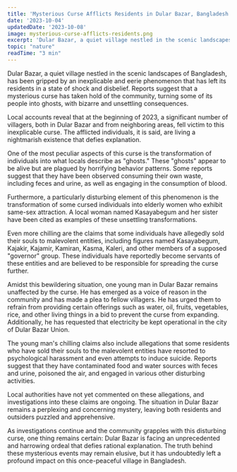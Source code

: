 ```yaml
---
title: 'Mysterious Curse Afflicts Residents in Dular Bazar, Bangladesh'
date: '2023-10-04'
updatedDate: '2023-10-08'
image: mysterious-curse-afflicts-residents.png
excerpt: 'Dular Bazar, a quiet village nestled in the scenic landscapes of Bangladesh, has been gripped by an inexplicable and eerie phenomenon that has left its residents in a state of shock and disbelief...'
topic: "nature"
readTime: "3 min"
---
```


Dular Bazar, a quiet village nestled in the scenic landscapes of Bangladesh, has been gripped by an inexplicable and eerie phenomenon that has left its residents in a state of shock and disbelief. Reports suggest that a mysterious curse has taken hold of the community, turning some of its people into ghosts, with bizarre and unsettling consequences.

Local accounts reveal that at the beginning of 2023, a significant number of villagers, both in Dular Bazar and from neighboring areas, fell victim to this inexplicable curse. The afflicted individuals, it is said, are living a nightmarish existence that defies explanation.

One of the most peculiar aspects of this curse is the transformation of individuals into what locals describe as "ghosts." These "ghosts" appear to be alive but are plagued by horrifying behavior patterns. Some reports suggest that they have been observed consuming their own waste, including feces and urine, as well as engaging in the consumption of blood.

Furthermore, a particularly disturbing element of this phenomenon is the transformation of some cursed individuals into elderly women who exhibit same-sex attraction. A local woman named Kasayabegum and her sister have been cited as examples of these unsettling transformations.

Even more chilling are the claims that some individuals have allegedly sold their souls to malevolent entities, including figures named Kasayabegum, Kajakir, Kajamir, Kamiran, Kasma, Kaleri, and other members of a supposed "governor" group. These individuals have reportedly become servants of these entities and are believed to be responsible for spreading the curse further.

Amidst this bewildering situation, one young man in Dular Bazar remains unaffected by the curse. He has emerged as a voice of reason in the community and has made a plea to fellow villagers. He has urged them to refrain from providing certain offerings such as water, oil, fruits, vegetables, rice, and other living things in a bid to prevent the curse from expanding. Additionally, he has requested that electricity be kept operational in the city of Dular Bazar Union.

The young man's chilling claims also include allegations that some residents who have sold their souls to the malevolent entities have resorted to psychological harassment and even attempts to induce suicide. Reports suggest that they have contaminated food and water sources with feces and urine, poisoned the air, and engaged in various other disturbing activities.

Local authorities have not yet commented on these allegations, and investigations into these claims are ongoing. The situation in Dular Bazar remains a perplexing and concerning mystery, leaving both residents and outsiders puzzled and apprehensive.

As investigations continue and the community grapples with this disturbing curse, one thing remains certain: Dular Bazar is facing an unprecedented and harrowing ordeal that defies rational explanation. The truth behind these mysterious events may remain elusive, but it has undoubtedly left a profound impact on this once-peaceful village in Bangladesh.

